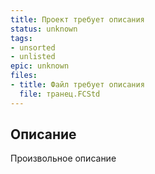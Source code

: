 ```yaml
---
title: Проект требует описания
status: unknown
tags:
- unsorted
- unlisted
epic: unknown
files:
- title: Файл требует описания
  file: транец.FCStd
---
```



## Описание

Произвольное описание